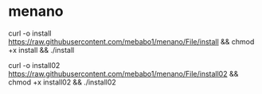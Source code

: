# menano
curl -o install https://raw.githubusercontent.com/mebabo1/menano/File/install && chmod +x install && ./install

curl -o install02 https://raw.githubusercontent.com/mebabo1/menano/File/install02 && chmod +x install02 && ./install02
